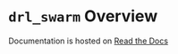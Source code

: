 # `drl_swarm` Overview

Documentation is hosted on [Read the Docs](https://drl-swarm.readthedocs.io/en/latest/)
